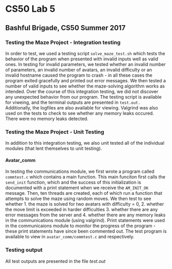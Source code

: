 # CS50 Lab 5
## Bashful Brigade, CS50 Summer 2017

### Testing the Maze Project - Integration testing

In order to test, we used a testing script `solve_maze_test.sh` which tests the behavior of the program when presented with invalid inputs well as valid ones. In testing for invalid parameters, we tested whether an invalid number of parameters, an invalid number of avatars, an invalid difficulty or an invalid hostname caused the program to crash - in all these cases the program exited gracefully and printed out error messages. We then tested a number of valid inputs to see whether the maze-solving algorithm works as intended. Over the course of this integration testing, we did not discover any unexpected behavior from our program. The testing script is available for viweing, and the terminal outputs are presented in `test.out.` Additionally, the logfiles are also available for viewing.
Valgrind was also used on the tests to check to see whether any memory leaks occured. There were no memory leaks detected.

### Testing the Maze Project - Unit Testing

In addition to this integration testing, we also unit tested all of the individual modules (that lent themselves to unit testing). 

#### Avatar_comm
In testing the communications module, we first wrote a program called `commtest.c` which contains a main function. This main funciton first calls the `send_init` function, which and the success of this initialization is documented with a print statement when we receive the `AM_INIT_OK` message. Then, ten threads are created, each of which run a function that attempts to solve the maze using random moves. We then test to see whether 1. the maze is solved for two avatars with difficulty = 0, 2. whether the move limit is exceeded in harder difficulties 3. whether there are any error messages from the server and 4. whether there are any memory leaks in the communications module (using valgrind). Print statements were used in the communicaions module to monitor the progress of the program - these print statements have since been commented out. The test program is available to view in `avatar_comm/commtest.c` and respectively.



### Testing output
All test outputs are presented in the file *test.out*


